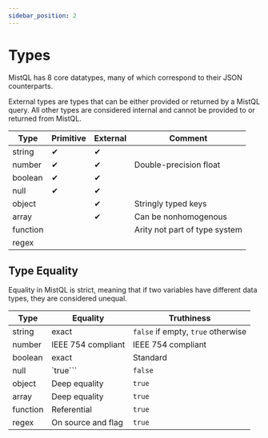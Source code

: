 ```yaml
---
sidebar_position: 2
---
```


# Types

MistQL has 8 core datatypes, many of which correspond to their JSON counterparts.

External types are types that can be either provided or returned by a MistQL query. All other
types are considered internal and cannot be provided to or returned from MistQL. 

| Type     | Primitive | External | Comment                       |
| -------- | --------- | -------- | ----------------------------- |
| string   | ✔         | ✔        |                               |
| number   | ✔         | ✔        | Double-precision float        |
| boolean  | ✔         | ✔        |                               |
| null     | ✔         | ✔        |                               |
| object   |           | ✔        | Stringly typed keys           |
| array    |           | ✔        | Can be nonhomogenous          |
| function |           |          | Arity not part of type system |
| regex    |           |          |                               |

## Type Equality

Equality in MistQL is strict, meaning that if two variables have different 
data types, they are considered unequal. 

| Type     | Equality           | Truthiness                         |
| -------- | ------------------ | ---------------------------------- |
| string   | exact              | `false` if empty, `true` otherwise |
| number   | IEEE 754 compliant | IEEE 754 compliant                 |
| boolean  | exact              | Standard                           |
| null     | `true```           | `false`                            |
| object   | Deep equality      | `true`                             |
| array    | Deep equality      | `true`                             |
| function | Referential        | `true`                             |
| regex    | On source and flag | `true`                             |
